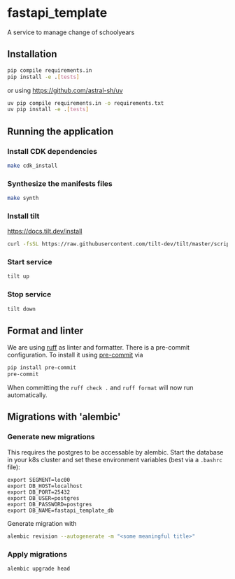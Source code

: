 # fastapi_template
A service to manage change of schoolyears

## Installation

```bash
pip compile requirements.in
pip install -e .[tests]
```
or using https://github.com/astral-sh/uv
```bash
uv pip compile requirements.in -o requirements.txt
uv pip install -e .[tests]
```
## Running the application

### Install CDK dependencies
```bash
make cdk_install
```
### Synthesize the manifests files
```bash
make synth
```
### Install tilt
https://docs.tilt.dev/install
```bash
curl -fsSL https://raw.githubusercontent.com/tilt-dev/tilt/master/scripts/install.sh | bash
``` 
### Start service
```bash
tilt up
```
### Stop service
```bash
tilt down
```

## Format and linter
We are using [ruff](https://docs.astral.sh/ruff/) as linter and formatter. There is a pre-commit configuration. 
To install it using [pre-commit](https://pre-commit.com/) via
```bash
pip install pre-commit
pre-commit
```
When committing the `ruff check .` and `ruff format` will now run automatically.

## Migrations with 'alembic'

### Generate new migrations

This requires the postgres to be accessable by alembic. Start the database in your k8s
cluster and set these environment variables (best via a `.bashrc` file):

```
export SEGMENT=loc00
export DB_HOST=localhost
export DB_PORT=25432
export DB_USER=postgres
export DB_PASSWORD=postgres
export DB_NAME=fastapi_template_db
```

Generate migration with
```sh
alembic revision --autogenerate -m "<some meaningful title>"
```

### Apply migrations
```sh
alembic upgrade head
```